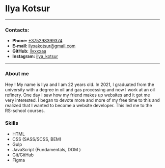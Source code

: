# Ilya Kotsur
**********
### **Contacts:** 
* **Phone:** [+375298399374](tel:+375298399273)
* **E-mail:** ilyxakotsur@gmail.com
* **GitHub:** [Ilyxxxaa](https://github.com/Ilyxxxaa)
* **Instagram:** [ilya_kotsur](https://instagram.com/ilya_kotsur?utm_medium=copy_link)

*************
### About me
Hey ! My name is Ilya and I am 22 years old. In 2021, I graduated from the university with a degree in oil and gas processing and now I work at an oil refinery. One day I saw how my friend makes up websites and it got me very interested. I began to devote more and more of my free time to this and realized that I wanted to become a website developer. This led me to the RS-school courses.

### Skills
* HTML
* CSS (SASS/SCSS, BEM)
* Gulp
* JavaScript (Fundamentals, DOM )
* Git/GitHub
* Figma
